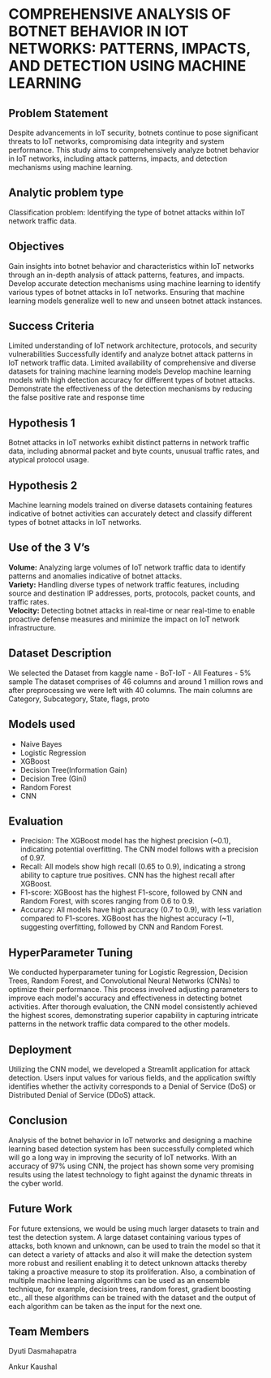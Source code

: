 <h1>COMPREHENSIVE ANALYSIS OF BOTNET BEHAVIOR IN IOT NETWORKS: PATTERNS, IMPACTS, AND DETECTION USING MACHINE LEARNING</h1>

<h2>Problem Statement</h2>
  <p>Despite advancements in IoT security, botnets continue to pose significant threats to IoT networks, compromising data integrity and system performance. This study aims to comprehensively analyze botnet behavior in IoT networks, including attack patterns, impacts, and detection mechanisms using machine learning.</p>

  <h2>Analytic problem type</h2>
  <p>Classification problem: Identifying the type of botnet attacks within IoT network traffic data.</p>

  <h2>Objectives</h2>
  <p>Gain insights into botnet behavior and characteristics within IoT networks through an in-depth analysis of attack patterns, features, and impacts. Develop accurate detection mechanisms using machine learning to identify various types of botnet attacks in IoT networks. Ensuring that machine learning models generalize well to new and unseen botnet attack instances.</p>

  <h2>Success Criteria</h2>
  <p>Limited understanding of IoT network architecture, protocols, and security vulnerabilities Successfully identify and analyze botnet attack patterns in IoT network traffic data. Limited availability of comprehensive and diverse datasets for training machine learning models Develop machine learning models with high detection accuracy for different types of botnet attacks. Demonstrate the effectiveness of the detection mechanisms by reducing the false positive rate and response time</p>

  <h2>Hypothesis 1</h2>
  <p>Botnet attacks in IoT networks exhibit distinct patterns in network traffic data, including abnormal packet and byte counts, unusual traffic rates, and atypical protocol usage.</p>

  <h2>Hypothesis 2</h2>
  <p>Machine learning models trained on diverse datasets containing features indicative of botnet activities can accurately detect and classify different types of botnet attacks in IoT networks.</p>

  <h2>Use of the 3 V’s</h2>
  <p><strong>Volume:</strong> Analyzing large volumes of IoT network traffic data to identify patterns and anomalies indicative of botnet attacks.<br>
    <strong>Variety:</strong> Handling diverse types of network traffic features, including source and destination IP addresses, ports, protocols, packet counts, and traffic rates.<br>
    <strong>Velocity:</strong> Detecting botnet attacks in real-time or near real-time to enable proactive defense measures and minimize the impact on IoT network infrastructure.</p>

  <h2>Dataset Description</h2>
  <p>We selected the Dataset from kaggle name - BoT-IoT - All Features - 5% sample The dataset comprises of 46 columns and around 1 million rows and after preprocessing we were left with 40 columns. The main columns are Category, Subcategory, State, flags, proto</p>

  <h2> Models used </h2>
  <ul>
    <li>Naive Bayes</li>
    <li>Logistic Regression</li>
    <li>XGBoost</li>
    <li>Decision Tree(Information Gain)</li>
    <li>Decision Tree (Gini)</li>
    <li>Random Forest</li>
    <li>CNN</li>
  </ul>

  <h2>Evaluation</h2>
  <ul>
    <li>Precision: The XGBoost model has the highest precision (~0.1), indicating potential overfitting. The CNN model follows with a precision of 0.97.</li>
    <li>Recall: All models show high recall (0.65 to 0.9), indicating a strong ability to capture true positives. CNN has the highest recall after XGBoost.</li>
    <li>F1-score: XGBoost has the highest F1-score, followed by CNN and Random Forest, with scores ranging from 0.6 to 0.9.</li>
    <li>Accuracy: All models have high accuracy (0.7 to 0.9), with less variation compared to F1-scores. XGBoost has the highest accuracy (~1), suggesting overfitting, followed by CNN and Random Forest.</li>
  </ul>

  <h2>HyperParameter Tuning</h2>
  <p>We conducted hyperparameter tuning for Logistic Regression, Decision Trees, Random Forest, and Convolutional Neural Networks (CNNs) to optimize their performance. This process involved adjusting parameters to improve each model's accuracy and effectiveness in detecting botnet activities. After thorough evaluation, the CNN model consistently achieved the highest scores, demonstrating superior capability in capturing intricate patterns in the network traffic data compared to the other models.</p>

  <h2>Deployment</h2>
  <p>Utilizing the CNN model, we developed a Streamlit application for attack detection. Users input values for various fields, and the application swiftly identifies whether the activity corresponds to a Denial of Service (DoS) or Distributed Denial of Service (DDoS) attack.</p>
  <h2>Conclusion</h2>
  <p>Analysis of the botnet behavior in IoT networks and designing a machine learning based detection system has been successfully completed which will go a long way in improving the security of IoT networks. With an accuracy of 97% using CNN, the project has shown some very promising results using the latest technology to fight against the dynamic threats in the cyber world.
</p>

<h2>Future Work</h2>
<p>For future extensions, we would be using much larger datasets to train and test the detection system. A large dataset containing various types of attacks, both known and unknown, can be used to train the model so that it can detect a variety of attacks and also it will make the detection system more robust and resilient enabling it to detect unknown attacks thereby taking a proactive measure to stop its proliferation. Also, a combination of multiple machine learning algorithms can be used as an ensemble technique, for example, decision trees, random forest, gradient boosting etc., all these algorithms can be trained with the dataset and the output of each algorithm can be taken as the input for the next one. </p>

<h2>Team Members</h2>
<p>Dyuti Dasmahapatra</p>
<p> Ankur Kaushal</p>
